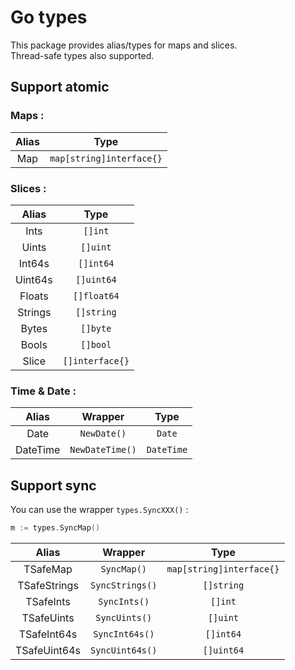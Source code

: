 # Go types

This package provides alias/types for maps and slices.  
Thread-safe types also supported.

## Support atomic

### Maps :

|  Alias     |      Type                    |
|:----------:|:----------------------------:|
| Map        |  `map[string]interface{}`    |

### Slices :

|  Alias     |      Type      |
|:----------:|:--------------:|
| Ints       |  `[]int`       |
| Uints      |  `[]uint`      |
| Int64s     |  `[]int64`     |
| Uint64s    |  `[]uint64`    |
| Floats     |  `[]float64`   |
| Strings    |  `[]string`    |
| Bytes      |  `[]byte`      |
| Bools      |  `[]bool`      |
| Slice      | `[]interface{}`|

### Time & Date :
|  Alias     |      Wrapper   |      Type                    |
|:----------:|:---------------:|:------------:|
| Date       |  `NewDate()`    |  `Date`      |
| DateTime   | `NewDateTime()` |  `DateTime`  |


## Support sync

You can use the wrapper `types.SyncXXX()` :
```go
m := types.SyncMap()
```

|  Alias     |      Wrapper   |     Type                 |
|:----------:|:--------------:|:------------------------:|
| TSafeMap   | `SyncMap()`    | `map[string]interface{}` |
| TSafeStrings   | `SyncStrings()`    | `[]string` |
| TSafeInts   | `SyncInts()`    | `[]int` |
| TSafeUints   | `SyncUints()`    | `[]uint` |
| TSafeInt64s   | `SyncInt64s()`    | `[]int64` |
| TSafeUint64s   | `SyncUint64s()`    | `[]uint64` |

